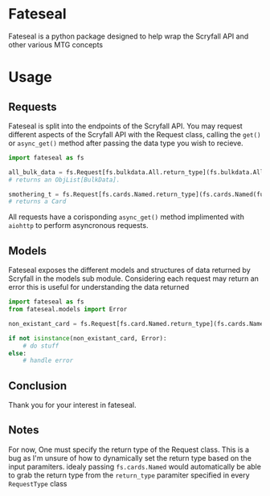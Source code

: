 # Fateseal

Fateseal is a python package designed to help wrap the Scryfall API and other various MTG concepts


# Usage

## Requests
Fateseal is split into the endpoints of the Scryfall API. 
You may request different aspects of the Scryfall API with the Request class, calling the `get()` or `async_get()` method after passing the data type you wish to recieve. 

```python
import fateseal as fs

all_bulk_data = fs.Request[fs.bulkdata.All.return_type](fs.bulkdata.All()).get()
# returns an ObjList[BulkData].

smothering_t = fs.Request[fs.cards.Named.return_type](fs.cards.Named(fuzzy="smothering t")).get()
# returns a Card 
```

All requests have a corisponding `async_get()` method implimented with `aiohttp` to perform asyncronous requests.

## Models

Fateseal exposes the different models and structures of data returned by Scryfall in the models sub module. Considering each request may return an error this is useful for understanding the data returned

```python
import fateseal as fs
from fateseal.models import Error

non_existant_card = fs.Request[fs.card.Named.return_type](fs.cards.Named(fuzzy="nonexistant")).get()

if not isinstance(non_existant_card, Error):
    # do stuff
else:
    # handle error
```

## Conclusion

Thank you for your interest in fateseal.

## Notes

For now, One must specify the return type of the Request class. This is a bug as I'm unsure of how to dynamically set the return type based on the input paramiters. idealy passing `fs.cards.Named` would automatically be able to grab the return type from the `return_type` paramiter specified in every `RequestType` class